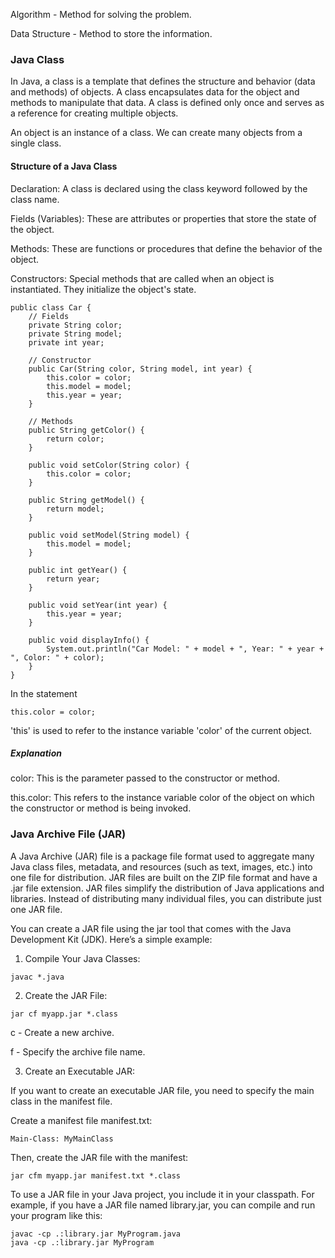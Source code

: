 Algorithm - Method for solving the problem.

Data Structure - Method to store the information.

### Java Class

In Java, a class is a template that defines the structure and behavior (data and methods) of objects. A class encapsulates data for the object and methods to manipulate that data. A class is defined only once and serves as a reference for creating multiple objects.

An object is an instance of a class. We can create many objects from a single class.

#### Structure of a Java Class

Declaration: A class is declared using the class keyword followed by the class name.

Fields (Variables): These are attributes or properties that store the state of the object.

Methods: These are functions or procedures that define the behavior of the object.

Constructors: Special methods that are called when an object is instantiated. They initialize the object's state.

```
public class Car {
    // Fields
    private String color;
    private String model;
    private int year;

    // Constructor
    public Car(String color, String model, int year) {
        this.color = color;
        this.model = model;
        this.year = year;
    }

    // Methods
    public String getColor() {
        return color;
    }

    public void setColor(String color) {
        this.color = color;
    }

    public String getModel() {
        return model;
    }

    public void setModel(String model) {
        this.model = model;
    }

    public int getYear() {
        return year;
    }

    public void setYear(int year) {
        this.year = year;
    }

    public void displayInfo() {
        System.out.println("Car Model: " + model + ", Year: " + year + ", Color: " + color);
    }
}
```

In the statement

```
this.color = color;
```

'this' is used to refer to the instance variable 'color' of the current object.

##### Explanation

color: This is the parameter passed to the constructor or method.

this.color: This refers to the instance variable color of the object on which the constructor or method is being invoked.

### Java Archive File (JAR)

A Java Archive (JAR) file is a package file format used to aggregate many Java class files, metadata, and resources (such as text, images, etc.) into one file for distribution. JAR files are built on the ZIP file format and have a .jar file extension. JAR files simplify the distribution of Java applications and libraries. Instead of distributing many individual files, you can distribute just one JAR file.

You can create a JAR file using the jar tool that comes with the Java Development Kit (JDK). Here’s a simple example:

1. Compile Your Java Classes:

```
javac *.java
```

2. Create the JAR File:

```
jar cf myapp.jar *.class
```

c - Create a new archive.

f - Specify the archive file name.

3. Create an Executable JAR:

If you want to create an executable JAR file, you need to specify the main class in the manifest file.

Create a manifest file manifest.txt:

```
Main-Class: MyMainClass
```

Then, create the JAR file with the manifest:

```
jar cfm myapp.jar manifest.txt *.class
```

To use a JAR file in your Java project, you include it in your classpath. For example, if you have a JAR file named library.jar, you can compile and run your program like this:

```
javac -cp .:library.jar MyProgram.java
java -cp .:library.jar MyProgram
```
